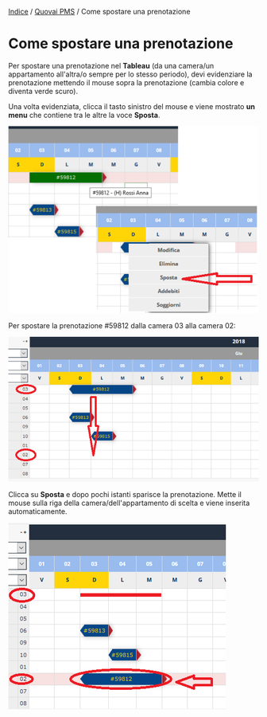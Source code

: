 
[Indice](index.md) / [Quovai PMS](quovai-pms-it.md) / Come spostare una prenotazione

# Come spostare una prenotazione

Per spostare una prenotazione nel **Tableau** (da una camera/un appartamento all'altra/o sempre per lo stesso periodo), devi evidenziare la prenotazione mettendo il mouse sopra la prenotazione (cambia colore e diventa verde scuro).

Una volta evidenziata, clicca il tasto sinistro del mouse e viene mostrato **un menu** che contiene tra le altre la voce **Sposta**.

![](images/spostare-prenotazione-001.png)

Per spostare la prenotazione #59812 dalla camera 03 alla camera 02:

![](images/spostare-prenotazione-002.png)

Clicca su **Sposta** e dopo pochi istanti sparisce la prenotazione. Mette il mouse sulla riga della camera/dell'appartamento di scelta e viene inserita automaticamente.

![](images/spostare-prenotazione-003.png)